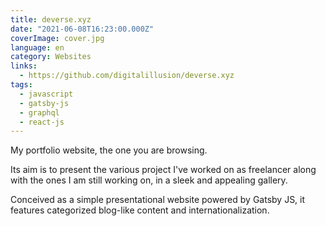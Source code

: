 ```yaml
---
title: deverse.xyz
date: "2021-06-08T16:23:00.000Z"
coverImage: cover.jpg
language: en
category: Websites
links:
  - https://github.com/digitalillusion/deverse.xyz
tags:
  - javascript
  - gatsby-js
  - graphql
  - react-js
---
```


My portfolio website, the one you are browsing. 

Its aim is to present the various project I've worked on as freelancer along with the ones I am still working on, in a sleek and appealing gallery.

Conceived as a simple presentational website powered by Gatsby JS, it features categorized blog-like content and internationalization.
